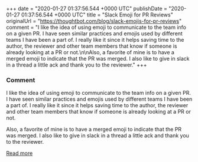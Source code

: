 
+++
date = "2020-01-27 01:37:56.544 +0000 UTC"
publishDate = "2020-01-27 01:37:56.544 +0000 UTC"
title = "Slack Emoji for PR Reviews"
originalUrl = "https://thoughtbot.com/blog/slack-emojis-for-pr-reviews"
comment = "I like the idea of using emoji to communicate to the team info on a given PR. I have seen similar practices and emojis used by different teams I have been a part of. I really like it since it helps saving time to the author, the reviewer and other team members that know if someone is already looking at a PR or not.\n\nAlso, a favorite of mine is to have a merged emoji to indicate that the PR was merged. I also like to give in slack in a thread a little ack and thank you to the reviewer."
+++

### Comment

I like the idea of using emoji to communicate to the team info on a given PR. I have seen similar practices and emojis used by different teams I have been a part of. I really like it since it helps saving time to the author, the reviewer and other team members that know if someone is already looking at a PR or not.

Also, a favorite of mine is to have a merged emoji to indicate that the PR was merged. I also like to give in slack in a thread a little ack and thank you to the reviewer.

[Read more](https://thoughtbot.com/blog/slack-emojis-for-pr-reviews)
